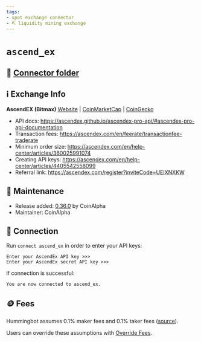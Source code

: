 ```yaml
---
tags:
- spot exchange connector
- ⛏️ liquidity mining exchange
---
```


# `ascend_ex`

## 📁 [Connector folder](https://github.com/CoinAlpha/hummingbot/tree/master/hummingbot/connector/exchange/ascend_ex)

## ℹ️ Exchange Info

**AscendEX (Bitmax)** 
[Website](https://ascendex.com/) | [CoinMarketCap](https://coinmarketcap.com/exchanges/ascendex/) | [CoinGecko](https://www.coingecko.com/en/exchanges/ascendex)

* API docs: https://ascendex.github.io/ascendex-pro-api/#ascendex-pro-api-documentation
* Transaction fees: https://ascendex.com/en/feerate/transactionfee-traderate
* Minimum order size: https://ascendex.com/en/help-center/articles/360025991074
* Creating API keys: https://ascendex.com/en/help-center/articles/4405542558099
* Referral link: https://ascendex.com/register?inviteCode=UEIXNXKW

## 👷 Maintenance

* Release added: [0.36.0](/release-notes/0.36.0/) by CoinAlpha
* Maintainer: CoinAlpha

## 🔑 Connection

Run `connect ascend_ex` in order to enter your API keys:
 
```
Enter your AscendEx API key >>>
Enter your AscendEx secret API key >>>
```

If connection is successful:
```
You are now connected to ascend_ex.
```

## 🪙 Fees

Hummingbot assumes 0.1% maker fees and 0.1% taker fees ([source](https://github.com/CoinAlpha/hummingbot/blob/master/hummingbot/connector/exchange/ascend_ex/ascend_ex_utils.py#L15)).

Users can override these assumptions with [Override Fees](/global-configs/override-fees/).

